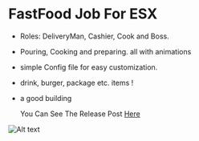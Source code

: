 # FastFood Job For ESX
* Roles: DeliveryMan, Cashier, Cook and Boss.
* Pouring, Cooking and preparing. all with animations
* simple Config file for easy customization.
* drink, burger, package etc. items !
* a good building

     You Can See The Release Post [Here]()
     
![Alt text](https://i.imgur.com/kkciLLl.jpeg)

